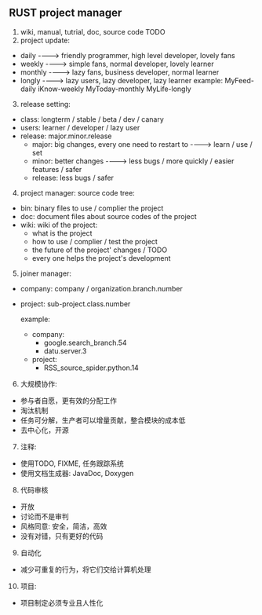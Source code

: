 ## RUST project manager

1. wiki, manual, tutrial, doc, source code TODO
2. project update:
  * daily   ---->   friendly programmer, high level developer, lovely fans
  * weekly  ---->   simple fans, normal developer, lovely learner
  * monthly ---->   lazy fans, business developer, normal learner
  * longly  ---->   lazy users, lazy developer, lazy learner
  example:
    MyFeed-daily
    iKnow-weekly
    MyToday-monthly
    MyLife-longly

3. release setting:
  * class:      longterm / stable / beta / dev / canary
  * users:      learner / developer / lazy user
  * release:    major.minor.release
    * major:      big changes, every one need to restart to ----> learn / use / set
    * minor:      better changes ----> less bugs / more quickly / easier features / safer
    * release:    less bugs / safer

4. project manager:
  source code tree:
  * bin: binary files to use / complier the project
  * doc: document files about source codes of the project
  * wiki: wiki of the project:
    * what is the project  
    * how to use / complier / test the project
    * the future of the project' changes / TODO
    * every one helps the project's development
5. joiner manager:
  * company: company / organization.branch.number
  * project: sub-project.class.number

    example:
    * company:
      * google.search_branch.54
      * datu.server.3
    * project:
      * RSS_source_spider.python.14

6. 大规模协作:
  * 参与者自愿，更有效的分配工作
  * 淘汰机制
  * 任务可分解，生产者可以增量贡献，整合模块的成本低
  * 去中心化，开源

7. 注释:
  * 使用TODO, FIXME, 任务跟踪系统
  * 使用文档生成器: JavaDoc, Doxygen
8. 代码审核
  * 开放
  * 讨论而不是审判
  * 风格同意: 安全，简洁，高效
  * 没有对错，只有更好的代码
9. 自动化
  * 减少可重复的行为，将它们交给计算机处理
10. 项目:
  * 项目制定必须专业且人性化
